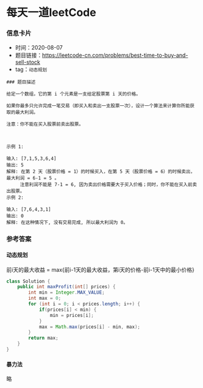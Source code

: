 # 每天一道leetCode

### 信息卡片

- 时间：2020-08-07
- 题目链接：https://leetcode-cn.com/problems/best-time-to-buy-and-sell-stock
- tag：`动态规划`

```
### 题目描述

给定一个数组，它的第 i 个元素是一支给定股票第 i 天的价格。

如果你最多只允许完成一笔交易（即买入和卖出一支股票一次），设计一个算法来计算你所能获取的最大利润。

注意：你不能在买入股票前卖出股票。

 

示例 1:

输入: [7,1,5,3,6,4]
输出: 5
解释: 在第 2 天（股票价格 = 1）的时候买入，在第 5 天（股票价格 = 6）的时候卖出，最大利润 = 6-1 = 5 。
     注意利润不能是 7-1 = 6, 因为卖出价格需要大于买入价格；同时，你不能在买入前卖出股票。
示例 2:

输入: [7,6,4,3,1]
输出: 0
解释: 在这种情况下, 没有交易完成, 所以最大利润为 0。

```
### 参考答案

#### 动态规划
前i天的最大收益 = max{前i-1天的最大收益，第i天的价格-前i-1天中的最小价格}

```java
class Solution {
    public int maxProfit(int[] prices) {
        int min = Integer.MAX_VALUE;
        int max = 0;
        for (int i = 0; i < prices.length; i++) {
            if(prices[i] < min) {
                min = prices[i];
            }
            max = Math.max(prices[i] - min, max);
        }
        return max;
    }
}
```

#### 暴力法
略
